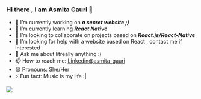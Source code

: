 ### Hi there , I am Asmita Gauri 👋

<!--
**AsmitaGauri/AsmitaGauri** is a ✨ _special_ ✨ repository because its `README.md` (this file) appears on your GitHub profile.-->

<!--Here are some ideas to get you started:-->

- 🔭 I’m currently working on ***a secret website ;)***
- 🌱 I’m currently learning ***React Native***
- 👯 I’m looking to collaborate on projects based on ***React.js/React-Native***
- 🤔 I’m looking for help with a website based on React , contact me if interested 
- 💬 Ask me about litreally anything :)
- 📫 How to reach me: [Linkedin@asmita-gauri](https://www.linkedin.com/in/asmita-gauri)
- 😄 Pronouns: She/Her
- ⚡ Fun fact: Music is my life :|



<img src="https://github-readme-stats.vercel.app/api?username=AsmitaGauri&&show_icons=true&title_color=ffffff&icon_color=bb2acf&text_color=daf7dc&bg_color=151515"/>
